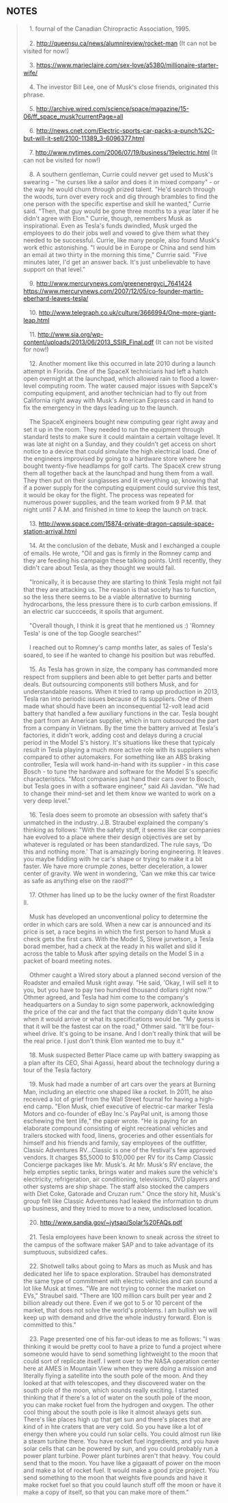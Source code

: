 NOTES
---

>　1. fournal of the Canadian Chiropractic Association, 1995.
>
>　2. http://queensu.ca/news/alumnireview/rocket-man (It can not be visited for now!)
>
>　3. https://www.marieclaire.com/sex-love/a5380/millionaire-starter-wife/
>
>　4. The investor Bill Lee, one of Musk's close friends, originated this phrase.
>
>　5. http://archive.wired.com/science/space/magazine/15-06/ff_space_musk?currentPage=all
>
>　6. http://news.cnet.com/Electric-sports-car-packs-a-punch%2C-but-will-it-sell/2100-11389_3-6096377.html
>
>　7. http://www.nytimes.com/2006/07/19/business/19electric.html  (It can not be visited for now!)
>
>　8. A southern gentleman, Currie could nevver get used to Musk's swearing - "he curses like a sailor and does it in mixed company" - or the way he would churn through prized talent. "He'd search through the woods, turn over every rock and dig through brambles to find the one person with the specific expertise and skill he wanted," Currie said. "Then, that guy would be gone three months to a year later if he didn't agree with Elon." Currie, though, remembers Musk as inspirational. Even as Tesla's funds dwindled, Musk urged the employees to do their jobs well and vowed to give them what they needed to be successful. Currie, like many people, also found Musk's work ethic astonishing. "I would be in Europe or China and send him an email at two thirty in the morning this time," Currrie said. "Five minutes later, I'd get an answer back. It's just unbelievable to have support on that level."
>
>　9. http://www.mercurynews.com/greenenergyci_7641424 
>　
>　https://www.mercurynews.com/2007/12/05/co-founder-martin-eberhard-leaves-tesla/
>
>　10. http://www.telegraph.co.uk/culture/3666994/One-more-giant-leap.html
>
>　11. http://www.sia.org/wp-content/uploads/2013/06/2013_SSIR_Final.pdf (It can not be visited for now!)
>
>　12. Another moment like this occurred in late 2010 during a launch attempt in Florida. One of the SpaceX technicians had left a hatch open overnight at the launchpad, which allowed rain to flood a lower-level computing room. The water caused major issues with SapceX's computing equipment, and another technician had to fly out from California right away with Musk's American Express card in hand to fix the emergency in the days leading up to the launch.
>
>　The SpaceX engineers bought new computing gear right away and set it up in the room. They needed to run the equipment through standard tests to make sure it could maintain a certain voltage level. It was late at night on a Sunday, and they couldn't get access on short notice to a device that could simulate the high electrical load. One of the engineers improvised by going to a hardware store where he bought twenty-five headlamps for golf carts. The SpaceX crew strung them all together back at the launchpad and hung them from a wall. They then put on their sunglasses and lit everything up, knowing that if a power supply for the computing equipment could survive this test, it would be okay for the flight. The process was repeated for numerous power supplies, and the team worked from 9 P.M. that night until 7 A.M. and finished in time to keep the launch on track.
>
>　13. http://www.space.com/15874-private-dragon-capsule-space-station-arrival.html
>
>　14. At the conclusion of the debate, Musk and I exchanged a couple of emails. He wrote, "Oil and gas is firmly in the Romney camp and they are feeding his campaign these talking points. Until recently, they didn't care about Tesla, as they thought we would fail.
>
>　"Ironically, it is because they are starting to think Tesla might not fail that they are attacking us. The reason is that society has to function, so the less there seems to be a viable alternative to burning hydrocarbons, the less pressure there is to curb carbon emissions. If an electric car succceeds, it spoils that argument.
>
>　"Overall though, I think it is great that he mentioned us :) 'Romney Tesla' is one of the top Google searches!"
>
>　I reached out to Romney's camp months later, as sales of Tesla's soared, to see if he wanted to change his position but was rebuffed.
>
>　15. As Tesla has grown in size, the company has commanded more respect from suppliers and been able to get better parts and better deals. But outsourcing components still bothers Musk, and for understandable reasons. When it tried to ramp up production in 2013, Tesla ran into periodic issues because of its suppliers. One of them made what should have been an inconsequential 12-volt lead acid battery that handled a few auxiliary functions in the car. Tesla bought the part from an American supplier, which in turn outsourced the part from a company in Vietnam. By the time the battery arrived at Tesla's factories, it didn't work, adding cost and delays during a crucial period in the Model S's history. It's situations like these that typicaly result in Tesla playing a much more active role with its suppliers when compared to other automakers. For something like an ABS braking controller, Tesla will work hand-in-hand with its supplier - in this case Bosch - to tune the hardware and software for the Model S's specific characteristics. "Most companies just hand their cars over to Bosch, but Tesla goes in with a software engineer," said Ali Javidan. "We had to change their mind-set and let them know we wanted to work on a very deep level."
>
>　16. Tesla does seem to promote an obsession with safety that's unmatched in the industry. J.B. Straubel explained the company's thinking as follows: "With the safety stuff, it seems like car companies hae evolved to a place where their design objectives are set by whatever is regulated or has been standardized. The rule says, 'Do this and nothing more.' That is amazingly boring engineering. It leaves you maybe fiddling with he car's shape or trying to make it a bit faster. We have more crumple zones, better deceleration, a lower center of gravity. We went in wondering, 'Can we mke this car twice as safe as anything else on the raod?'"
>
>　17. Othmer has lined up to be the lucky owner of the first Roadster II. 
>
>　Musk has developed an unconventional policy to determine the order in which cars are sold. When a new car is announced and its price is set, a race begins in which the first person to hand Musk a check gets the first cars. With the Model S, Steve jurvetson, a Tesla borad member, had a check at the ready in his wallet and slid it across the table to Musk after spying details on the Model S in a packet of board meeting notes.
>
>　Othmer caught a Wired story about a planned second version of the Roadster and emailed Musk right away. "He said, 'Okay, I will sell it to you, but you have to pay two hundred thousand dollars right now.'" Othmer agreed, and Tesla had him come to the company's headquarters on a Sunday to sign some paperwork, acknowledging the price of the car and the fact that the company didn't quite know when it would arrive or what its specifications would be. "My guess is that it will be the fastest car on the road," Othmer said. "It'll be four-wheel drive. It's going to be insane. And I don't really think that will be the real price. I just don't think Elon wanted me to buy it."
>
>　18. Musk suspected Better Place came up with battery swapping as a plan after its CEO, Shai Agassi, heard about the technology during a tour of the Tesla factory
>
>　19. Musk had made a number of art cars over the years at Burning Man, including an electric one shaped like a rocket. In 2011, he also received a lot of grief from the Wall Street fournal for having a high-end camp. "Elon Musk, chief executive of electric-car marker Tesla Motors and co-founder of eBay Inc.'s PayPal unit, is among those eschewing the tent life," the paper wrote. "He is paying for an elaborate compound consisting of eight recreational vehicles and trailers stocked with food, linens, groceries and other essentials for himself and his friends and family, say employees of the outfitter, Classic Adventures RV...Classic is one of the festival's few approved vendors. It charges $5,5000 to $10,000 per RV for its Camp Classic Concierge packages like Mr. Musk's. At Mr. Musk's RV enclave, the help empties septic tanks, brings water and makes sure the vehicle's electricity, refrigeration, air conditioning, televisions, DVD players and other systems are ship shape. The staff also stocked the campers with Diet Coke, Gatorade and Cruzan rum." Once the story hit, Musk's group felt like Classic Adventures had leaked the information to drum up business, and they tried to move to a new, undisclosed location.
>
>　20. http://www.sandia.gov/~jytsao/Solar%20FAQs.pdf
>
>　21. Tesla employees have been known to sneak across the street to the campus of the software maker SAP and to take advantage of its sumptuous, subsidized cafes.
>
>　22. Shotwell talks about going to Mars as much as Musk and has dedicated her life to space exploration. Straubel has demonstrated the same type of commitment with electric vehicles and can sound a lot like Musk at times. "We are not trying to corner the market on EVs," Straubel said. "There are 100 million cars built per year and 2 billion already out there. Even if we got to 5 or 10 percent of the market, that does not solve the world's problems. I am bullish we will keep up with demand and drive the whole industry forward. Elon is committed to this."
>
>　23. Page presented one of his far-out ideas to me as follows: "I was thinking it would be pretty cool to have a prize to fund a project where someone would have to send something lightweight to the moon that could sort of replicate itself. I went over to the NASA operation center here at AMES in Mountain View when they were doing a mission and literally flying a satellite into the south pole of the moon. And they looked at that with telescopes, and they discovered water on the south pole of the moon, which sounds really exciting. I started thinking that if there's a lot of water on the south pole of the moon, you can make rocket fuel from the hydrogen and oxygen. The other cool thing about the south pole is like it almost always gets sun. There's like places high up that get sun and there's places that are kind of in hte craters that are very cold. So you have like a lot of energy then where you could run solar cells. You could almost run like a steam turbine there. You have rocket fuel ingredients, and you have solar cells that can be powered by sun, and you could probably run a power plant turbine. Power plant turbines aren't that heavy. You could send that to the moon. You have like a gigawatt of power on the moon and make a lot of rocket fuel. It would make a good prize project. You send something to the moon that weights five pounds and have it make rocket fuel so that you could launch stuff off the moon or have it make a copy of itself, so that you can make more of them."